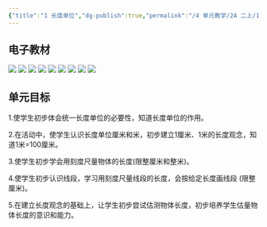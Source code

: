 ```yaml
---
{"title":"1 长度单位","dg-publish":true,"permalink":"/4 单元教学/2A 二上/1 长度单位/","dgPassFrontmatter":true,"noteIcon":""}
---
```



## 电子教材

<p class="grid-4">
	<img loading="lazy" decoding="async" src="https://book.pep.com.cn/1221001201131/files/mobile/8.jpg">
	<img loading="lazy" decoding="async" src="https://book.pep.com.cn/1221001201131/files/mobile/9.jpg">
	<img loading="lazy" decoding="async" src="https://book.pep.com.cn/1221001201131/files/mobile/10.jpg">
	<img loading="lazy" decoding="async" src="https://book.pep.com.cn/1221001201131/files/mobile/11.jpg">
	<img loading="lazy" decoding="async" src="https://book.pep.com.cn/1221001201131/files/mobile/12.jpg">
	<img loading="lazy" decoding="async" src="https://book.pep.com.cn/1221001201131/files/mobile/13.jpg">
	<img loading="lazy" decoding="async" src="https://book.pep.com.cn/1221001201131/files/mobile/14.jpg">
	<img loading="lazy" decoding="async" src="https://book.pep.com.cn/1221001201131/files/mobile/15.jpg">
	<img loading="lazy" decoding="async" src="https://book.pep.com.cn/1221001201131/files/mobile/16.jpg">
</p>

## 单元目标

1.使学生初步体会统一长度单位的必要性，知道长度单位的作用。

2.在活动中，使学生认识长度单位厘米和米，初步建立1厘米、1米的长度观念，知道1米=100厘米。

3.使学生初步学会用刻度尺量物体的长度(限整厘米和整米)。

4.使学生初步认识线段，学习用刻度尺量线段的长度，会按给定长度画线段 (限整厘米)。

5.在建立长度观念的基础上，让学生初步尝试估测物体长度，初步培养学生估量物体长度的意识和能力。

